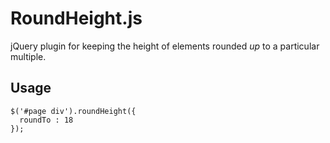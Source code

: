 # RoundHeight.js

jQuery plugin for keeping the height of elements rounded _up_ to a particular multiple.

## Usage

    $('#page div').roundHeight({ 
      roundTo : 18
    });